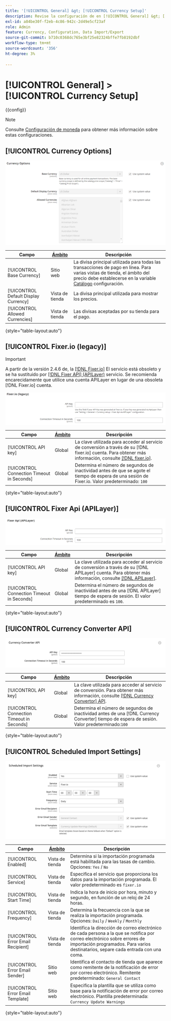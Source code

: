 ```yaml
---
title: '[!UICONTROL General] &gt; [!UICONTROL Currency Setup]'
description: Revise la configuración de en [!UICONTROL General] &gt; [!UICONTROL Currency Setup] de la administración de Commerce.
exl-id: a84be30f-f2eb-4c86-942c-2d49e5cf23af
role: Admin
feature: Currency, Configuration, Data Import/Export
source-git-commit: b710c0368dc765e3bf25e82324bffe7fb8192dbf
workflow-type: tm+mt
source-wordcount: '356'
ht-degree: 3%

---
```


# [!UICONTROL General] > [!UICONTROL Currency Setup]

{{config}}

>[!NOTE]
>
>Consulte [Configuración de moneda](../../stores-purchase/currency-configuration.md) para obtener más información sobre estas configuraciones.

## [!UICONTROL Currency Options]

![Configuración de moneda > Opciones de moneda](./assets/currency-setup-currency-options.png)<!-- zoom -->

| Campo | [Ámbito](../../getting-started/websites-stores-views.md#scope-settings) | Descripción |
|--- |--- |--- |
| [!UICONTROL Base Currency] | Sitio web | La divisa principal utilizada para todas las transacciones de pago en línea. Para varias vistas de tienda, el ámbito del precio debe establecerse en la variable [Catálogo](../catalog/catalog.md) configuración. |
| [!UICONTROL Default Display Currency] | Vista de tienda | La divisa principal utilizada para mostrar los precios. |
| [!UICONTROL Allowed Currencies] | Vista de tienda | Las divisas aceptadas por su tienda para el pago. |

{style="table-layout:auto"}

## [!UICONTROL Fixer.io (legacy)]

>[!IMPORTANT]
>
>A partir de la versión 2.4.6 de, la [[!DNL Fixer.io]](https://fixer.io/) El servicio está obsoleto y se ha sustituido por [[!DNL Fixer API] (APILayer)](https://apilayer.com/marketplace/fixer-api) servicio. Se recomienda encarecidamente que utilice una cuenta APILayer en lugar de una obsoleta [!DNL Fixer.io] cuenta.

![Configuración de moneda > Fixer.io](./assets/currency-setup-fixer.png)<!-- zoom -->

| Campo | [Ámbito](../../getting-started/websites-stores-views.md#scope-settings) | Descripción |
|--- |--- |--- |
| [!UICONTROL API key] | Global | La clave utilizada para acceder al servicio de conversión a través de su [!DNL fixer.io] cuenta. Para obtener más información, consulte [[!DNL fixer.io]](https://fixer.io/). |
| [!UICONTROL Connection Timeout in Seconds] | Global | Determina el número de segundos de inactividad antes de que se agote el tiempo de espera de una sesión de Fixer.io. Valor predeterminado: `100` |

{style="table-layout:auto"}

## [!UICONTROL Fixer Api (APILayer)]

![Configuración de moneda > Api de fijador (APILayer)](./assets/currency-setup-fixer-api.png)<!-- zoom -->

| Campo | [Ámbito](../../getting-started/websites-stores-views.md#scope-settings) | Descripción |
|--- |--- |--- |
| [!UICONTROL API key] | Global | La clave utilizada para acceder al servicio de conversión a través de su [!DNL APILayer] cuenta. Para obtener más información, consulte [[!DNL APILayer]](https://apilayer.com/). |
| [!UICONTROL Connection Timeout in Seconds] | Global | Determina el número de segundos de inactividad antes de una [!DNL APILayer] tiempo de espera de sesión. El valor predeterminado es `100`. |

{style="table-layout:auto"}

## [!UICONTROL Currency Converter API]

![Configuración de moneda > API del convertidor de moneda](./assets/currency-setup-converter.png)<!-- zoom -->

| Campo | [Ámbito](../../getting-started/websites-stores-views.md#scope-settings) | Descripción |
|--- |--- |--- |
| [!UICONTROL API key] | Global | La clave utilizada para acceder al servicio de conversión. Para obtener más información, consulte [[!DNL Currency Convertor] API](https://free.currencyconverterapi.com/). |
| [!UICONTROL Connection Timeout in Seconds] | Global | Determina el número de segundos de inactividad antes de una [!DNL Currency Converter] tiempo de espera de sesión. Valor predeterminado:`100` |

{style="table-layout:auto"}

## [!UICONTROL Scheduled Import Settings]

![Configuración de moneda > Configuración de importación programada](./assets/currency-setup-scheduled-import-settings.png)<!-- zoom -->

| Campo | [Ámbito](../../getting-started/websites-stores-views.md#scope-settings) | Descripción |
|--- |--- |--- |
| [!UICONTROL Enabled] | Vista de tienda | Determina si la importación programada está habilitada para las tasas de cambio. Opciones: `Yes` / `No` |
| [!UICONTROL Service] | Vista de tienda | Especifica el servicio que proporciona los datos para la importación programada. El valor predeterminado es `fixer.io` |
| [!UICONTROL Start Time] | Vista de tienda | Indica la hora de inicio por hora, minuto y segundo, en función de un reloj de 24 horas. |
| [!UICONTROL Frequency] | Vista de tienda | Determina la frecuencia con la que se realiza la importación programada. Opciones: `Daily` / `Weekly` / `Monthly` |
| [!UICONTROL Error Email Recipient] | Vista de tienda | Identifica la dirección de correo electrónico de cada persona a la que se notifica por correo electrónico sobre errores de importación programados. Para varios destinatarios, separe cada entrada con una coma. |
| [!UICONTROL Error Email Sender] | Sitio web | Identifica el contacto de tienda que aparece como remitente de la notificación de error por correo electrónico. Remitente predeterminado: `General Contact` |
| [!UICONTROL Error Email Template] | Sitio web | Especifica la plantilla que se utiliza como base para la notificación de error por correo electrónico. Plantilla predeterminada: `Currency Update Warnings` |

{style="table-layout:auto"}
